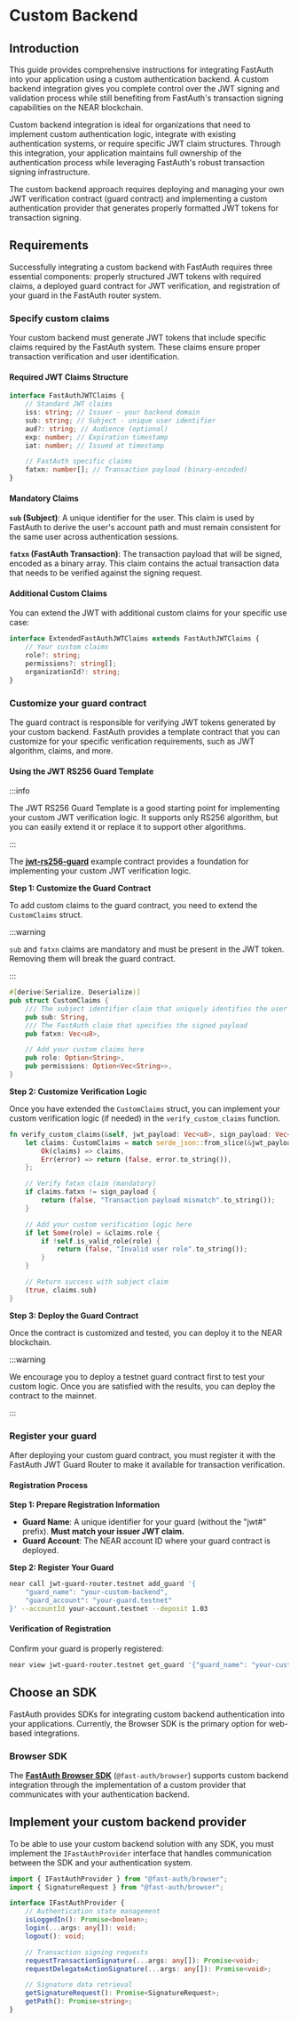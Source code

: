 # Custom Backend

## Introduction

This guide provides comprehensive instructions for integrating FastAuth into your application using a custom authentication backend. A custom backend integration gives you complete control over the JWT signing and validation process while still benefiting from FastAuth's transaction signing capabilities on the NEAR blockchain.

Custom backend integration is ideal for organizations that need to implement custom authentication logic, integrate with existing authentication systems, or require specific JWT claim structures. Through this integration, your application maintains full ownership of the authentication process while leveraging FastAuth's robust transaction signing infrastructure.

The custom backend approach requires deploying and managing your own JWT verification contract (guard contract) and implementing a custom authentication provider that generates properly formatted JWT tokens for transaction signing.

## Requirements

Successfully integrating a custom backend with FastAuth requires three essential components: properly structured JWT tokens with required claims, a deployed guard contract for JWT verification, and registration of your guard in the FastAuth router system.

### Specify custom claims

Your custom backend must generate JWT tokens that include specific claims required by the FastAuth system. These claims ensure proper transaction verification and user identification.

#### Required JWT Claims Structure

```typescript
interface FastAuthJWTClaims {
    // Standard JWT claims
    iss: string; // Issuer - your backend domain
    sub: string; // Subject - unique user identifier
    aud?: string; // Audience (optional)
    exp: number; // Expiration timestamp
    iat: number; // Issued at timestamp

    // FastAuth specific claims
    fatxn: number[]; // Transaction payload (binary-encoded)
}
```

#### Mandatory Claims

**`sub` (Subject)**: A unique identifier for the user. This claim is used by FastAuth to derive the user's account path and must remain consistent for the same user across authentication sessions.

**`fatxn` (FastAuth Transaction)**: The transaction payload that will be signed, encoded as a binary array. This claim contains the actual transaction data that needs to be verified against the signing request.

#### Additional Custom Claims

You can extend the JWT with additional custom claims for your specific use case:

```typescript
interface ExtendedFastAuthJWTClaims extends FastAuthJWTClaims {
    // Your custom claims
    role?: string;
    permissions?: string[];
    organizationId?: string;
}
```

### Customize your guard contract

The guard contract is responsible for verifying JWT tokens generated by your custom backend. FastAuth provides a template contract that you can customize for your specific verification requirements, such as JWT algorithm, claims, and more.

#### Using the JWT RS256 Guard Template

:::info

The JWT RS256 Guard Template is a good starting point for implementing your custom JWT verification logic. It supports only RS256 algorithm, but you can easily extend it or replace it to support other algorithms.

:::

The [**jwt-rs256-guard**](https://github.com/Peersyst/fast-auth/blob/main/examples/jwt-rs256-guard/src/lib.rs) example contract provides a foundation for implementing your custom JWT verification logic.

**Step 1: Customize the Guard Contract**

To add custom claims to the guard contract, you need to extend the `CustomClaims` struct.

:::warning

`sub` and `fatxn` claims are mandatory and must be present in the JWT token. Removing them will break the guard contract.

:::

```rust
#[derive(Serialize, Deserialize)]
pub struct CustomClaims {
    /// The subject identifier claim that uniquely identifies the user
    pub sub: String,
    /// The FastAuth claim that specifies the signed payload
    pub fatxn: Vec<u8>,

    // Add your custom claims here
    pub role: Option<String>,
    pub permissions: Option<Vec<String>>,
}
```

**Step 2: Customize Verification Logic**

Once you have extended the `CustomClaims` struct, you can implement your custom verification logic (if needed) in the `verify_custom_claims` function.

```rust
fn verify_custom_claims(&self, jwt_payload: Vec<u8>, sign_payload: Vec<u8>) -> (bool, String) {
    let claims: CustomClaims = match serde_json::from_slice(&jwt_payload) {
        Ok(claims) => claims,
        Err(error) => return (false, error.to_string()),
    };

    // Verify fatxn claim (mandatory)
    if claims.fatxn != sign_payload {
        return (false, "Transaction payload mismatch".to_string());
    }

    // Add your custom verification logic here
    if let Some(role) = &claims.role {
        if !self.is_valid_role(role) {
            return (false, "Invalid user role".to_string());
        }
    }

    // Return success with subject claim
    (true, claims.sub)
}
```

**Step 3: Deploy the Guard Contract**

Once the contract is customized and tested, you can deploy it to the NEAR blockchain.

:::warning

We encourage you to deploy a testnet guard contract first to test your custom logic. Once you are satisfied with the results, you can deploy the contract to the mainnet.

:::

### Register your guard

After deploying your custom guard contract, you must register it with the FastAuth JWT Guard Router to make it available for transaction verification.

#### Registration Process

**Step 1: Prepare Registration Information**

-   **Guard Name**: A unique identifier for your guard (without the "jwt#" prefix). **Must match your issuer JWT claim.**
-   **Guard Account**: The NEAR account ID where your guard contract is deployed.

**Step 2: Register Your Guard**

```bash
near call jwt-guard-router.testnet add_guard '{
    "guard_name": "your-custom-backend",
    "guard_account": "your-guard.testnet"
}' --accountId your-account.testnet --deposit 1.03
```

#### Verification of Registration

Confirm your guard is properly registered:

```bash
near view jwt-guard-router.testnet get_guard '{"guard_name": "your-custom-backend"}'
```

## Choose an SDK

FastAuth provides SDKs for integrating custom backend authentication into your applications. Currently, the Browser SDK is the primary option for web-based integrations.

### Browser SDK

The [**FastAuth Browser SDK**](../sdk/browser/getting-started.md) (`@fast-auth/browser`) supports custom backend integration through the implementation of a custom provider that communicates with your authentication backend.

## Implement your custom backend provider

To be able to use your custom backend solution with any SDK, you must implement the `IFastAuthProvider` interface that handles communication between the SDK and your authentication system.

```typescript
import { IFastAuthProvider } from "@fast-auth/browser";
import { SignatureRequest } from "@fast-auth/browser";

interface IFastAuthProvider {
    // Authentication state management
    isLoggedIn(): Promise<boolean>;
    login(...args: any[]): void;
    logout(): void;

    // Transaction signing requests
    requestTransactionSignature(...args: any[]): Promise<void>;
    requestDelegateActionSignature(...args: any[]): Promise<void>;

    // Signature data retrieval
    getSignatureRequest(): Promise<SignatureRequest>;
    getPath(): Promise<string>;
}
```
